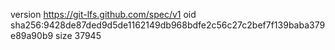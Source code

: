 version https://git-lfs.github.com/spec/v1
oid sha256:9428de87ded9d5de1162149db968bdfe2c56c27c2bef7f139baba379e89a90b9
size 37945
